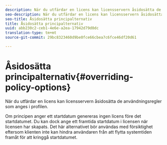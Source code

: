 ```yaml
---
description: När du utfärdar en licens kan licensservern åsidosätta de användningsregler som anges i profilen.
seo-description: När du utfärdar en licens kan licensservern åsidosätta de användningsregler som anges i profilen.
seo-title: Åsidosätta principalternativ
title: Åsidosätta principalternativ
uuid: abb230c2-ceb1-4e6e-a2ea-17942d79d0dc
translation-type: tm+mt
source-git-commit: 29bc8323460d9be0fce66cbea7c6fce46df20d61

---
```



# Åsidosätta principalternativ{#overriding-policy-options}

När du utfärdar en licens kan licensservern åsidosätta de användningsregler som anges i profilen.

Om principen anger ett startdatum genereras ingen licens före det startdatumet. Du kan dock ange ett framtida startdatum i licensen när licensen har skapats. Det här alternativet bör användas med försiktighet eftersom klienten inte kan hindra användaren från att flytta systemtiden framåt för att kringgå startdatumet.

